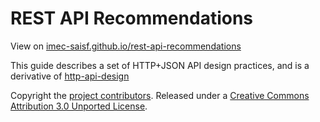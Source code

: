 # REST API Recommendations

View on [imec-saisf.github.io/rest-api-recommendations](https://imec-saisf.github.io/rest-api-recommendations)

This guide describes a set of HTTP+JSON API design practices, and is a derivative of [http-api-design](https://github.com/interagent/http-api-design)

Copyright the [project contributors](CONTRIBUTORS.md).
Released under a [Creative Commons Attribution 3.0 Unported License](http://creativecommons.org/licenses/by/3.0/). 
 

